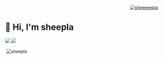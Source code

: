 <p align="right"> <a href="https://twitter.com/sheeeeepla" target="blank"><img src="https://img.shields.io/twitter/follow/sheeeeepla?logo=twitter&style=for-the-badge" alt="sheeeeepla" /></a> </p>
<h1 align="left">🐏 Hi, I'm sheepla</h1>

<img src="https://img.shields.io/static/v1?label=OS&message=Windows/Arch%20Linux&color=blue"/> <img src="https://img.shields.io/static/v1?label=Editor&message=Vim&color=green"/>

<p>&nbsp;<img align="center" src="https://github-readme-stats.vercel.app/api?username=sheepla&show_icons=true&locale=en&theme=tokyonight" alt="sheepla" href="" /></p>
